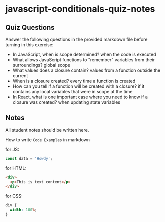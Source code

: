 # javascript-conditionals-quiz-notes

## Quiz Questions

Answer the following questions in the provided markdown file before turning in this exercise:

- In JavaScript, when is scope determined?
  when the code is executed
- What allows JavaScript functions to "remember" variables from their surroundings?
  global scope
- What values does a closure contain?
  values from a function outside the current
- When is a closure created?
  every time a function is created
- How can you tell if a function will be created with a closure?
  if it contains any local variables that were in scope at the time
- In React, what is one important case where you need to know if a closure was created?
  when updating state variables

## Notes

All student notes should be written here.

How to write `Code Examples` in markdown

for JS:

```javascript
const data = 'Howdy';
```

for HTML:

```html
<div>
  <p>This is text content</p>
</div>
```

for CSS:

```css
div {
  width: 100%;
}
```
